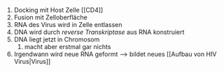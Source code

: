 1. Docking mit Host Zelle [[CD4]]
2. Fusion mit Zelloberfläche
3. RNA des Virus wird in Zelle entlassen
4. DNA wird durch *reverse Transkriptase* aus RNA konstruiert
5. DNA liegt jetzt in Chromosom
	1. macht aber erstmal gar nichts
6. Irgendwann wird neue RNA geformt --> bildet neues [[Aufbau von HIV Virus|Virus]]
